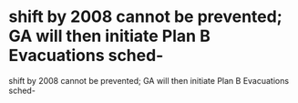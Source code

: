 # shift by 2008 cannot be prevented; GA will then initiate Plan B Evacuations sched-

shift by 2008 cannot be prevented; GA will then initiate Plan B Evacuations sched-